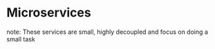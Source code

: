 #  Microservices

note:
  These services are small, highly decoupled and focus on doing a small task

